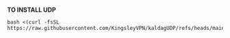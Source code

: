 **TO INSTALL UDP**
```
bash <(curl -fsSL https://raw.githubusercontent.com/KingsleyVPN/kaldagUDP/refs/heads/main/UDP.sh)
```
